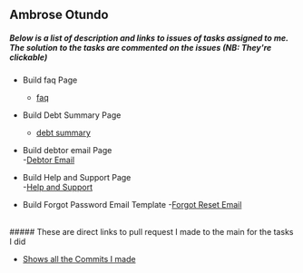## Ambrose Otundo

##### Below is a list of description and links to issues of tasks assigned to me. The solution to the tasks are commented on the issues *(NB: They're clickable)*

* Build faq Page <br>
    - [faq](https://github.com/zuri-training/proj_debtors-team-36/pull/74)
    
* Build Debt Summary Page <br>
    - [debt summary](https://github.com/zuri-training/proj_debtors-team-36/pull/81)

* Build debtor email Page <br>
    -[Debtor Email](https://github.com/zuri-training/proj_debtors-team-36/pull/91)
* Build Help and Support Page <br>
    -[Help and Support](https://github.com/zuri-training/proj_debtors-team-36/pull/90)
    
* Build Forgot Password Email Template
    -[Forgot Reset Email](https://github.com/zuri-training/proj_debtors-team-36/pull/119)
<br>
##### These are direct links to pull request I made to the main for the tasks I did

* [Shows all the Commits I made](https://github.com/zuri-training/proj_debtors-team-36/pulls?q=is%3Apr+author%3AAmbroseOtundo+is%3Aclosed)
